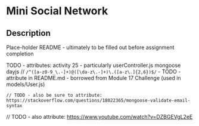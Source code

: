 # Mini Social Network

## Description

Place-holder README - ultimately to be filled out before assignment completion

TODO - attributes:
    activity 25 - particularly userController.js
    mongoose
    dayjs
            //   `/^([a-z0-9_\.-]+)@([\da-z\.-]+)\.([a-z\.]{2,6})$/`   - TODO - attribute in README.md - borrowed from Module 17 Challenge (used in models/User.js)

    // TODO - also be sure to attribute:  https://stackoverflow.com/questions/18022365/mongoose-validate-email-syntax

// TODO - also attribute: https://www.youtube.com/watch?v=DZBGEVgL2eE
